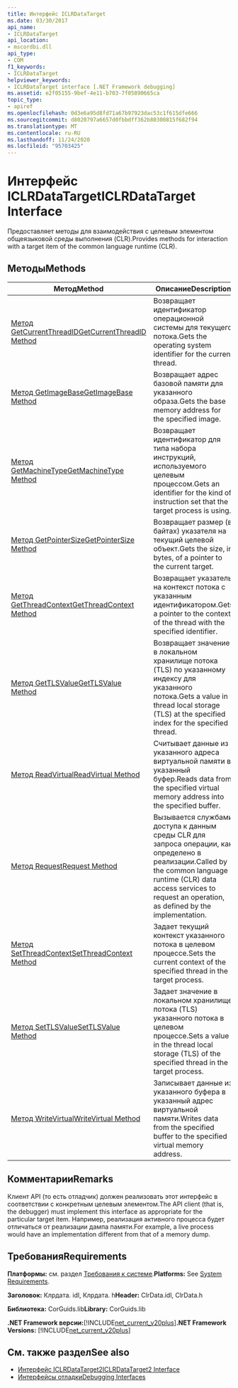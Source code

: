 ```yaml
---
title: Интерфейс ICLRDataTarget
ms.date: 03/30/2017
api_name:
- ICLRDataTarget
api_location:
- mscordbi.dll
api_type:
- COM
f1_keywords:
- ICLRDataTarget
helpviewer_keywords:
- ICLRDataTarget interface [.NET Framework debugging]
ms.assetid: e2f05155-9bef-4e11-b703-7f05890665ca
topic_type:
- apiref
ms.openlocfilehash: 0d3e6a95d8fd71a67b97923dac53c1f615dfe666
ms.sourcegitcommit: d8020797a6657d0fbbdff362b80300815f682f94
ms.translationtype: MT
ms.contentlocale: ru-RU
ms.lasthandoff: 11/24/2020
ms.locfileid: "95703425"
---
```

# <a name="iclrdatatarget-interface"></a><span data-ttu-id="8a2cc-102">Интерфейс ICLRDataTarget</span><span class="sxs-lookup"><span data-stu-id="8a2cc-102">ICLRDataTarget Interface</span></span>

<span data-ttu-id="8a2cc-103">Предоставляет методы для взаимодействия с целевым элементом общеязыковой среды выполнения (CLR).</span><span class="sxs-lookup"><span data-stu-id="8a2cc-103">Provides methods for interaction with a target item of the common language runtime (CLR).</span></span>  
  
## <a name="methods"></a><span data-ttu-id="8a2cc-104">Методы</span><span class="sxs-lookup"><span data-stu-id="8a2cc-104">Methods</span></span>  
  
|<span data-ttu-id="8a2cc-105">Метод</span><span class="sxs-lookup"><span data-stu-id="8a2cc-105">Method</span></span>|<span data-ttu-id="8a2cc-106">Описание</span><span class="sxs-lookup"><span data-stu-id="8a2cc-106">Description</span></span>|  
|------------|-----------------|  
|[<span data-ttu-id="8a2cc-107">Метод GetCurrentThreadID</span><span class="sxs-lookup"><span data-stu-id="8a2cc-107">GetCurrentThreadID Method</span></span>](iclrdatatarget-getcurrentthreadid-method.md)|<span data-ttu-id="8a2cc-108">Возвращает идентификатор операционной системы для текущего потока.</span><span class="sxs-lookup"><span data-stu-id="8a2cc-108">Gets the operating system identifier for the current thread.</span></span>|  
|[<span data-ttu-id="8a2cc-109">Метод GetImageBase</span><span class="sxs-lookup"><span data-stu-id="8a2cc-109">GetImageBase Method</span></span>](iclrdatatarget-getimagebase-method.md)|<span data-ttu-id="8a2cc-110">Возвращает адрес базовой памяти для указанного образа.</span><span class="sxs-lookup"><span data-stu-id="8a2cc-110">Gets the base memory address for the specified image.</span></span>|  
|[<span data-ttu-id="8a2cc-111">Метод GetMachineType</span><span class="sxs-lookup"><span data-stu-id="8a2cc-111">GetMachineType Method</span></span>](iclrdatatarget-getmachinetype-method.md)|<span data-ttu-id="8a2cc-112">Возвращает идентификатор для типа набора инструкций, используемого целевым процессом.</span><span class="sxs-lookup"><span data-stu-id="8a2cc-112">Gets an identifier for the kind of instruction set that the target process is using.</span></span>|  
|[<span data-ttu-id="8a2cc-113">Метод GetPointerSize</span><span class="sxs-lookup"><span data-stu-id="8a2cc-113">GetPointerSize Method</span></span>](iclrdatatarget-getpointersize-method.md)|<span data-ttu-id="8a2cc-114">Возвращает размер (в байтах) указателя на текущий целевой объект.</span><span class="sxs-lookup"><span data-stu-id="8a2cc-114">Gets the size, in bytes, of a pointer to the current target.</span></span>|  
|[<span data-ttu-id="8a2cc-115">Метод GetThreadContext</span><span class="sxs-lookup"><span data-stu-id="8a2cc-115">GetThreadContext Method</span></span>](iclrdatatarget-getthreadcontext-method.md)|<span data-ttu-id="8a2cc-116">Возвращает указатель на контекст потока с указанным идентификатором.</span><span class="sxs-lookup"><span data-stu-id="8a2cc-116">Gets a pointer to the context of the thread with the specified identifier.</span></span>|  
|[<span data-ttu-id="8a2cc-117">Метод GetTLSValue</span><span class="sxs-lookup"><span data-stu-id="8a2cc-117">GetTLSValue Method</span></span>](iclrdatatarget-gettlsvalue-method.md)|<span data-ttu-id="8a2cc-118">Возвращает значение в локальном хранилище потока (TLS) по указанному индексу для указанного потока.</span><span class="sxs-lookup"><span data-stu-id="8a2cc-118">Gets a value in thread local storage (TLS) at the specified index for the specified thread.</span></span>|  
|[<span data-ttu-id="8a2cc-119">Метод ReadVirtual</span><span class="sxs-lookup"><span data-stu-id="8a2cc-119">ReadVirtual Method</span></span>](iclrdatatarget-readvirtual-method.md)|<span data-ttu-id="8a2cc-120">Считывает данные из указанного адреса виртуальной памяти в указанный буфер.</span><span class="sxs-lookup"><span data-stu-id="8a2cc-120">Reads data from the specified virtual memory address into the specified buffer.</span></span>|  
|[<span data-ttu-id="8a2cc-121">Метод Request</span><span class="sxs-lookup"><span data-stu-id="8a2cc-121">Request Method</span></span>](iclrdatatarget-request-method.md)|<span data-ttu-id="8a2cc-122">Вызывается службами доступа к данным среды CLR для запроса операции, как определено в реализации.</span><span class="sxs-lookup"><span data-stu-id="8a2cc-122">Called by the common language runtime (CLR) data access services to request an operation, as defined by the implementation.</span></span>|  
|[<span data-ttu-id="8a2cc-123">Метод SetThreadContext</span><span class="sxs-lookup"><span data-stu-id="8a2cc-123">SetThreadContext Method</span></span>](iclrdatatarget-setthreadcontext-method.md)|<span data-ttu-id="8a2cc-124">Задает текущий контекст указанного потока в целевом процессе.</span><span class="sxs-lookup"><span data-stu-id="8a2cc-124">Sets the current context of the specified thread in the target process.</span></span>|  
|[<span data-ttu-id="8a2cc-125">Метод SetTLSValue</span><span class="sxs-lookup"><span data-stu-id="8a2cc-125">SetTLSValue Method</span></span>](iclrdatatarget-settlsvalue-method.md)|<span data-ttu-id="8a2cc-126">Задает значение в локальном хранилище потока (TLS) указанного потока в целевом процессе.</span><span class="sxs-lookup"><span data-stu-id="8a2cc-126">Sets a value in the thread local storage (TLS) of the specified thread in the target process.</span></span>|  
|[<span data-ttu-id="8a2cc-127">Метод WriteVirtual</span><span class="sxs-lookup"><span data-stu-id="8a2cc-127">WriteVirtual Method</span></span>](iclrdatatarget-writevirtual-method.md)|<span data-ttu-id="8a2cc-128">Записывает данные из указанного буфера в указанный адрес виртуальной памяти.</span><span class="sxs-lookup"><span data-stu-id="8a2cc-128">Writes data from the specified buffer to the specified virtual memory address.</span></span>|  
  
## <a name="remarks"></a><span data-ttu-id="8a2cc-129">Комментарии</span><span class="sxs-lookup"><span data-stu-id="8a2cc-129">Remarks</span></span>  

 <span data-ttu-id="8a2cc-130">Клиент API (то есть отладчик) должен реализовать этот интерфейс в соответствии с конкретным целевым элементом.</span><span class="sxs-lookup"><span data-stu-id="8a2cc-130">The API client (that is, the debugger) must implement this interface as appropriate for the particular target item.</span></span> <span data-ttu-id="8a2cc-131">Например, реализация активного процесса будет отличаться от реализации дампа памяти.</span><span class="sxs-lookup"><span data-stu-id="8a2cc-131">For example, a live process would have an implementation different from that of a memory dump.</span></span>  
  
## <a name="requirements"></a><span data-ttu-id="8a2cc-132">Требования</span><span class="sxs-lookup"><span data-stu-id="8a2cc-132">Requirements</span></span>  

 <span data-ttu-id="8a2cc-133">**Платформы:** см. раздел [Требования к системе](../../get-started/system-requirements.md).</span><span class="sxs-lookup"><span data-stu-id="8a2cc-133">**Platforms:** See [System Requirements](../../get-started/system-requirements.md).</span></span>  
  
 <span data-ttu-id="8a2cc-134">**Заголовок:** Клрдата. idl, Клрдата. h</span><span class="sxs-lookup"><span data-stu-id="8a2cc-134">**Header:** ClrData.idl, ClrData.h</span></span>  
  
 <span data-ttu-id="8a2cc-135">**Библиотека:** CorGuids.lib</span><span class="sxs-lookup"><span data-stu-id="8a2cc-135">**Library:** CorGuids.lib</span></span>  
  
 <span data-ttu-id="8a2cc-136">**.NET Framework версии:**[!INCLUDE[net_current_v20plus](../../../../includes/net-current-v20plus-md.md)]</span><span class="sxs-lookup"><span data-stu-id="8a2cc-136">**.NET Framework Versions:** [!INCLUDE[net_current_v20plus](../../../../includes/net-current-v20plus-md.md)]</span></span>  
  
## <a name="see-also"></a><span data-ttu-id="8a2cc-137">См. также раздел</span><span class="sxs-lookup"><span data-stu-id="8a2cc-137">See also</span></span>

- [<span data-ttu-id="8a2cc-138">Интерфейс ICLRDataTarget2</span><span class="sxs-lookup"><span data-stu-id="8a2cc-138">ICLRDataTarget2 Interface</span></span>](iclrdatatarget2-interface.md)
- [<span data-ttu-id="8a2cc-139">Интерфейсы отладки</span><span class="sxs-lookup"><span data-stu-id="8a2cc-139">Debugging Interfaces</span></span>](debugging-interfaces.md)
